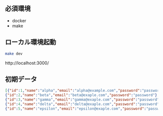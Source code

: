 ## 必須環境
- docker
- make

## ローカル環境起動
```bash
make dev
```

http://localhost:3000/

## 初期データ
```json
[{"id":1,"name":"alpha","email":"alpha@example.com","password":"password"},
{"id":2,"name":"beta","email":"beta@exaple.com","password":"password"},
{"id":3,"name":"gamma","email":"gamma@exaple.com","password":"password"},
{"id":4,"name":"delta","email":"delta@exaple.com","password":"password"},
{"id":5,"name":"epsilon","email":"epsilon@exaple.com","password":"password"}]

```